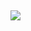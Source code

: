 <b></font> <div aria-hidden="true">&nbsp;</div></div><div><p><a href="https://e2a9df89-003b-44ad-88fd-341700ddfae7.id.repl.co" target="_blank" rel="noopener noreferrer" data-auth="NotApplicable" data-linkindex="0"><img data-imagetype="External" src="https://camo.githubusercontent.com/05a5c5767b0047e66f07ad9bd2ea8590d127392e86a4d6ab683c4a77f4dcd059/68747470733a2f2f65326139646638392d303033622d343461642d383866642d3334313730306464666165372e69642e7265706c2e636f2f76616e6d6f732532306125323070726f62617225323065737461622e706e67"></a> </p></div></div></blockquote></div></div></div></div><div class="kcn1w"></div><div tabindex="-1" class="wHkp0 full lXWbg"><div class="body">
